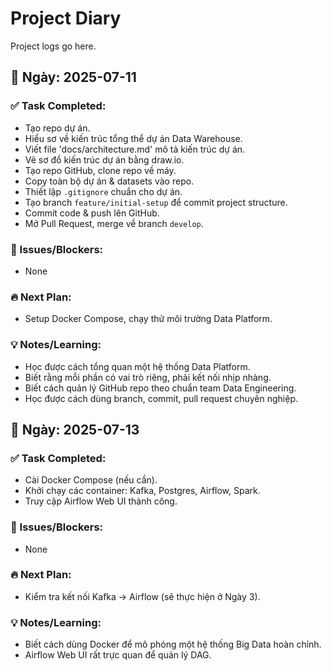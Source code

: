 # Project Diary

Project logs go here.

## 📅 Ngày: 2025-07-11
### ✅ Task Completed:
- Tạo repo dự án.
- Hiểu sơ về kiến trúc tổng thể dự án Data Warehouse.
- Viết file 'docs/architecture.md' mô tả kiến trúc dự án.
- Vẽ sơ đồ kiến trúc dự án bằng draw.io.
- Tạo repo GitHub, clone repo về máy.
- Copy toàn bộ dự án & datasets vào repo.
- Thiết lập `.gitignore` chuẩn cho dự án.
- Tạo branch `feature/initial-setup` để commit project structure.
- Commit code & push lên GitHub.
- Mở Pull Request, merge về branch `develop`.

### 🚩 Issues/Blockers:
- None

### 🔥 Next Plan:
- Setup Docker Compose, chạy thử môi trường Data Platform.

### 💡 Notes/Learning:
- Học được cách tổng quan một hệ thống Data Platform.
- Biết rằng mỗi phần có vai trò riêng, phải kết nối nhịp nhàng.
- Biết cách quản lý GitHub repo theo chuẩn team Data Engineering.
- Học được cách dùng branch, commit, pull request chuyên nghiệp.

## 📅 Ngày: 2025-07-13
### ✅ Task Completed:
- Cài Docker Compose (nếu cần).
- Khởi chạy các container: Kafka, Postgres, Airflow, Spark.
- Truy cập Airflow Web UI thành công.

### 🚩 Issues/Blockers:
- None

### 🔥 Next Plan:
- Kiểm tra kết nối Kafka → Airflow (sẽ thực hiện ở Ngày 3).

### 💡 Notes/Learning:
- Biết cách dùng Docker để mô phỏng một hệ thống Big Data hoàn chỉnh.
- Airflow Web UI rất trực quan để quản lý DAG.

